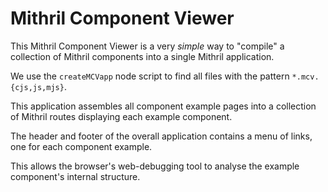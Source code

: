 # Mithril Component Viewer

This Mithril Component Viewer is a very *simple* way to "compile" a
collection of Mithril components into a single Mithril application.

We use the `createMCVapp` node script to find all files with the pattern
`*.mcv.{cjs,js,mjs}`.

This application assembles all component example pages into a collection
of Mithril routes displaying each example component.

The header and footer of the overall application contains a menu of links,
one for each component example.

This allows the browser's web-debugging tool to analyse the example
component's internal structure.
